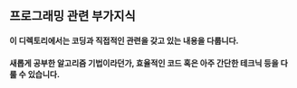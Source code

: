 ## 프로그래밍 관련 부가지식

#### 이 디렉토리에서는 코딩과 직접적인 관련을 갖고 있는 내용을 다룹니다.

#### 새롭게 공부한 알고리즘 기법이라던가, 효율적인 코드 혹은 아주 간단한 테크닉 등을 다룰 수 있습니다.
